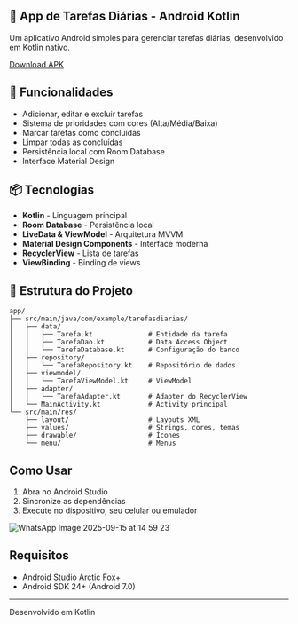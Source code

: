 ## :iphone: App de Tarefas Diárias - Android Kotlin

Um aplicativo Android simples para gerenciar tarefas diárias, desenvolvido em Kotlin nativo.


[Download APK](https://github.com/viniciusciconebarbosa/android-kotlin-app-todo/releases/tag/Android)

## :pushpin: Funcionalidades

-  Adicionar, editar e excluir tarefas
-  Sistema de prioridades com cores (Alta/Média/Baixa)
-  Marcar tarefas como concluídas
-  Limpar todas as concluídas
-  Persistência local com Room Database
-  Interface Material Design

## :package: Tecnologias

- **Kotlin** - Linguagem principal
- **Room Database** - Persistência local
- **LiveData & ViewModel** - Arquitetura MVVM
- **Material Design Components** - Interface moderna
- **RecyclerView** - Lista de tarefas
- **ViewBinding** - Binding de views

## :moyai: Estrutura do Projeto

```
app/
├── src/main/java/com/example/tarefasdiarias/
│   ├── data/
│   │   ├── Tarefa.kt              # Entidade da tarefa
│   │   ├── TarefaDao.kt           # Data Access Object
│   │   └── TarefaDatabase.kt      # Configuração do banco
│   ├── repository/
│   │   └── TarefaRepository.kt    # Repositório de dados
│   ├── viewmodel/
│   │   └── TarefaViewModel.kt     # ViewModel
│   ├── adapter/
│   │   └── TarefaAdapter.kt       # Adapter do RecyclerView
│   └── MainActivity.kt            # Activity principal
└── src/main/res/
    ├── layout/                    # Layouts XML
    ├── values/                    # Strings, cores, temas
    ├── drawable/                  # Ícones
    └── menu/                      # Menus
```

## Como Usar

1. Abra no Android Studio
2. Sincronize as dependências
3. Execute no dispositivo, seu celular ou emulador

![WhatsApp Image 2025-09-15 at 14 59 23](https://github.com/user-attachments/assets/a3485da8-0707-4ecb-80a2-b55632cdf5f0)


## Requisitos

- Android Studio Arctic Fox+
- Android SDK 24+ (Android 7.0)

---

Desenvolvido em Kotlin
